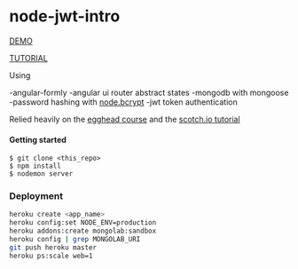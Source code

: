 node-jwt-intro
=====

[DEMO](https://node-jwt-intro.herokuapp.com/#/)

[TUTORIAL](https://github.com/cleechtech/cleechtech.github.io/blob/master/posts/use%20express%2C%20angular%20and%20jwt%20to%20make%20a%20secure%20app.md)

Using

-angular-formly
-angular ui router abstract states
-mongodb with mongoose
-password hashing with [node.bcrypt](https://github.com/ncb000gt/node.bcrypt.js)
-jwt token authentication

Relied heavily on the [egghead course](https://egghead.io/series/angularjs-authentication-with-jwt) and the [scotch.io tutorial](https://scotch.io/tutorials/authenticate-a-node-js-api-with-json-web-tokens)

#### Getting started
```
$ git clone <this_repo>
$ npm install
$ nodemon server 
```

### Deployment

```sh
heroku create <app_name>
heroku config:set NODE_ENV=production
heroku addons:create mongolab:sandbox 
heroku config | grep MONGOLAB_URI
git push heroku master
heroku ps:scale web=1
```

